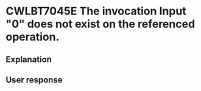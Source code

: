 # CWLBT7045E The invocation Input "0" does not exist on the referenced operation.

## Explanation

## User response